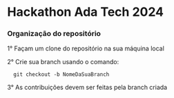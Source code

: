 # Hackathon Ada Tech 2024

### Organização do repositório

1° Façam um clone do repositório na sua máquina local

2° Crie sua branch usando o comando:

      git checkout -b NomeDaSuaBranch

3° As contribuições devem ser feitas pela branch criada
